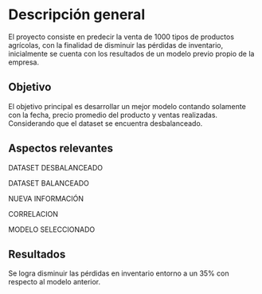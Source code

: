 # Descripción general

El proyecto consiste en predecir la venta de 1000 tipos de productos agrícolas, con la finalidad de disminuir las pérdidas de inventario, inicialmente se cuenta con los resultados de un modelo previo propio de la empresa.

## Objetivo

El objetivo principal es desarrollar un mejor modelo contando solamente con la fecha, precio promedio del producto y ventas realizadas. Considerando que el dataset se encuentra desbalanceado.

## Aspectos relevantes

DATASET DESBALANCEADO

DATASET BALANCEADO

NUEVA INFORMACIÓN

CORRELACION

MODELO SELECCIONADO

## Resultados

Se logra disminuir las pérdidas en inventario entorno a un 35% con respecto al modelo anterior.
